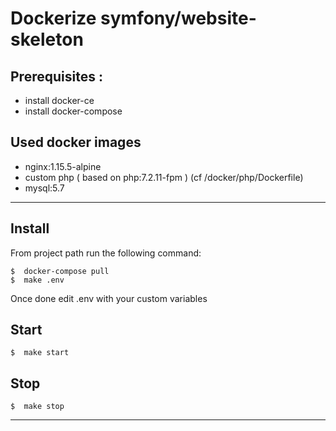 Dockerize symfony/website-skeleton
===================

Prerequisites :
------------
- install docker-ce
- install docker-compose


Used docker images
------------
- nginx:1.15.5-alpine
- custom php ( based on php:7.2.11-fpm ) (cf /docker/php/Dockerfile)
- mysql:5.7

---

Install
------------
From project path run the following command:
```
$  docker-compose pull
$  make .env
```
Once done edit .env with your custom variables

Start
------------
```
$  make start
```

Stop
------------
```
$  make stop
```

---
